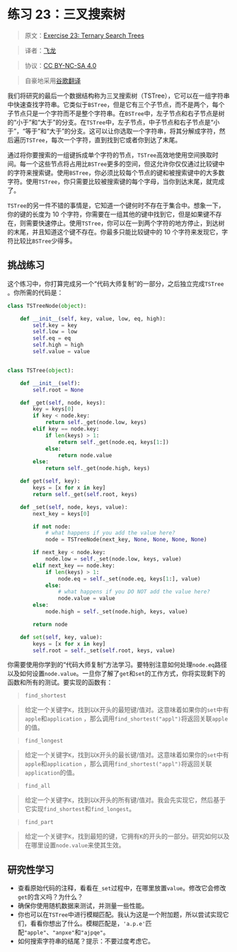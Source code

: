 # 练习 23：三叉搜索树

> 原文：[Exercise 23: Ternary Search Trees](https://learncodethehardway.org/more-python-book/ex23.html)

> 译者：[飞龙](https://github.com/wizardforcel)

> 协议：[CC BY-NC-SA 4.0](http://creativecommons.org/licenses/by-nc-sa/4.0/)

> 自豪地采用[谷歌翻译](https://translate.google.cn/)

我们将研究的最后一个数据结构称为三叉搜索树（TSTree），它可以在一组字符串中快速查找字符串。它类似于`BSTree`，但是它有三个子节点，而不是两个，每个子节点只是一个字符而不是整个字符串。在`BSTree`中，左子节点和右子节点是树的“小于”和“大于”的分支。在`TSTree`中，左子节点，中子节点和右子节点是“小于”，“等于”和“大于”的分支。这可以让你选取一个字符串，将其分解成字符，然后遍历`TSTree`，每次一个字符，直到找到它或者你到达了末尾。

通过将你要搜索的一组键拆成单个字符的节点，`TSTree`高效地使用空间换取时间。每一个这些节点将占用比`BSTree`更多的空间，但这允许你仅仅通过比较键中的字符来搜索键。使用`BSTree`，你必须比较每个节点的键和被搜索键中的大多数字符。使用`TSTree`，你只需要比较被搜索键的每个字母，当你到达末尾，就完成了。

`TSTree`的另一件不错的事情是，它知道一个键何时不存在于集合中。想象一下，你的键的长度为 10 个字符，你需要在一组其他的键中找到它，但是如果键不存在，则需要快速停止。使用`TSTree`，你可以在一到两个字符的地方停止，到达树的末尾，并且知道这个键不存在。你最多只能比较键中的 10 个字符来发现它，字符比较比`BSTree`少得多。

## 挑战练习

这个练习中，你打算完成另一个“代码大师复制”的一部分，之后独立完成`TSTree `。你所需的代码是：

```py
class TSTreeNode(object):

    def __init__(self, key, value, low, eq, high):
        self.key = key
        self.low = low
        self.eq = eq
        self.high = high
        self.value = value


class TSTree(object):

    def __init__(self):
        self.root = None

    def _get(self, node, keys):
        key = keys[0]
        if key < node.key:
            return self._get(node.low, keys)
        elif key == node.key:
            if len(keys) > 1:
                return self._get(node.eq, keys[1:])
            else:
                return node.value
        else:
            return self._get(node.high, keys)

    def get(self, key):
        keys = [x for x in key]
        return self._get(self.root, keys)

    def _set(self, node, keys, value):
        next_key = keys[0]

        if not node:
            # what happens if you add the value here?
            node = TSTreeNode(next_key, None, None, None, None)

        if next_key < node.key:
            node.low = self._set(node.low, keys, value)
        elif next_key == node.key:
            if len(keys) > 1:
                node.eq = self._set(node.eq, keys[1:], value)
            else:
                # what happens if you DO NOT add the value here?
                node.value = value
        else:
            node.high = self._set(node.high, keys, value)

        return node

    def set(self, key, value):
        keys = [x for x in key]
        self.root = self._set(self.root, keys, value)
```

你需要使用你学到的“代码大师复制”方法学习。要特别注意如何处理`node.eq`路径以及如何设置`node.value`。一旦你了解了`get`和`set`的工作方式，你将实现剩下的函数和所有的测试。要实现的函数有：

> `find_shortest`

> 给定一个关键字`K`，找到以`K`开头的最短键/值对。这意味着如果你的`set`中有`apple`和`application` ，那么调用`find_shortest("appl")`将返回关联`apple`的值。

> `find_longest`

> 给定一个关键字`K`，找到以`K`开头的最长键/值对。这意味着如果你的`set`中有`apple`和`application` ，那么调用`find_shortest("appl")`将返回关联`application`的值。

> `find_all`

> 给定一个关键字`K`，找到以`K`开头的所有键/值对。我会先实现它，然后基于它实现`find_shortest`和`find_longest`。

> `find_part`

> 给定一个关键字`K`，找到最短的键，它拥有`K`的开头的一部分。研究如何以及在哪里设置`node.value`来使其生效。

## 研究性学习

+   查看原始代码的注释，看看在`_set`过程中，在哪里放置`value`。修改它会修改`get`的含义吗？为什么？
+   确保你使用随机数据来测试，并测量一些性能。
+   你也可以在`TSTree`中进行模糊匹配。我认为这是一个附加题，所以尝试实现它们，看看你想出了什么。模糊匹配是，`'a.p.e'`匹配`"apple"`、`"anpxe"`和`"ajpqe"`。
+   如何搜索字符串的结尾？提示：不要过度考虑它。
